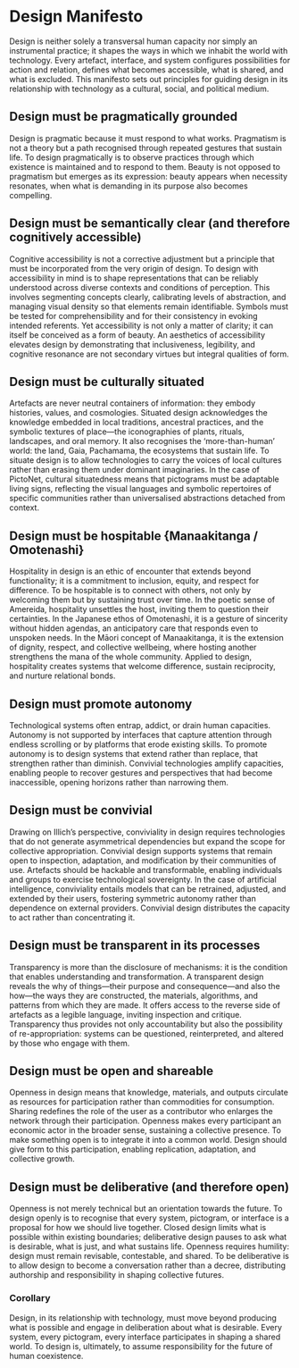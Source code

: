 # Design Manifesto

Design is neither solely a transversal human capacity nor simply an instrumental practice; it shapes the ways in which we inhabit the world with technology. Every artefact, interface, and system configures possibilities for action and relation, defines what becomes accessible, what is shared, and what is excluded. This manifesto sets out principles for guiding design in its relationship with technology as a cultural, social, and political medium.


## Design must be pragmatically grounded

Design is pragmatic because it must respond to what works. Pragmatism is not a theory but a path recognised through repeated gestures that sustain life. To design pragmatically is to observe practices through which existence is maintained and to respond to them. Beauty is not opposed to pragmatism but emerges as its expression: beauty appears when necessity resonates, when what is demanding in its purpose also becomes compelling.

## Design must be semantically clear (and therefore cognitively accessible)

Cognitive accessibility is not a corrective adjustment but a principle that must be incorporated from the very origin of design. To design with accessibility in mind is to shape representations that can be reliably understood across diverse contexts and conditions of perception. This involves segmenting concepts clearly, calibrating levels of abstraction, and managing visual density so that elements remain identifiable. Symbols must be tested for comprehensibility and for their consistency in evoking intended referents. Yet accessibility is not only a matter of clarity; it can itself be conceived as a form of beauty. An aesthetics of accessibility elevates design by demonstrating that inclusiveness, legibility, and cognitive resonance are not secondary virtues but integral qualities of form.

## Design must be culturally situated

Artefacts are never neutral containers of information: they embody histories, values, and cosmologies. Situated design acknowledges the knowledge embedded in local traditions, ancestral practices, and the symbolic textures of place—the iconographies of plants, rituals, landscapes, and oral memory. It also recognises the ‘more-than-human’ world: the land, Gaia, Pachamama, the ecosystems that sustain life. To situate design is to allow technologies to carry the voices of local cultures rather than erasing them under dominant imaginaries. In the case of PictoNet, cultural situatedness means that pictograms must be adaptable living signs, reflecting the visual languages and symbolic repertoires of specific communities rather than universalised abstractions detached from context.

## Design must be hospitable {Manaakitanga / Omotenashi}

Hospitality in design is an ethic of encounter that extends beyond functionality; it is a commitment to inclusion, equity, and respect for difference. To be hospitable is to connect with others, not only by welcoming them but by sustaining trust over time. In the poetic sense of Amereida, hospitality unsettles the host, inviting them to question their certainties. In the Japanese ethos of Omotenashi, it is a gesture of sincerity without hidden agendas, an anticipatory care that responds even to unspoken needs. In the Māori concept of Manaakitanga, it is the extension of dignity, respect, and collective wellbeing, where hosting another strengthens the mana of the whole community. Applied to design, hospitality creates systems that welcome difference, sustain reciprocity, and nurture relational bonds.

## Design must promote autonomy

Technological systems often entrap, addict, or drain human capacities. Autonomy is not supported by interfaces that capture attention through endless scrolling or by platforms that erode existing skills. To promote autonomy is to design systems that extend rather than replace, that strengthen rather than diminish. Convivial technologies amplify capacities, enabling people to recover gestures and perspectives that had become inaccessible, opening horizons rather than narrowing them.

## Design must be convivial

Drawing on Illich’s perspective, conviviality in design requires technologies that do not generate asymmetrical dependencies but expand the scope for collective appropriation. Convivial design supports systems that remain open to inspection, adaptation, and modification by their communities of use. Artefacts should be hackable and transformable, enabling individuals and groups to exercise technological sovereignty. In the case of artificial intelligence, conviviality entails models that can be retrained, adjusted, and extended by their users, fostering symmetric autonomy rather than dependence on external providers. Convivial design distributes the capacity to act rather than concentrating it.

## Design must be transparent in its processes

Transparency is more than the disclosure of mechanisms: it is the condition that enables understanding and transformation. A transparent design reveals the why of things—their purpose and consequence—and also the how—the ways they are constructed, the materials, algorithms, and patterns from which they are made. It offers access to the reverse side of artefacts as a legible language, inviting inspection and critique. Transparency thus provides not only accountability but also the possibility of re-appropriation: systems can be questioned, reinterpreted, and altered by those who engage with them.

## Design must be open and shareable

Openness in design means that knowledge, materials, and outputs circulate as resources for participation rather than commodities for consumption. Sharing redefines the role of the user as a contributor who enlarges the network through their participation. Openness makes every participant an economic actor in the broader sense, sustaining a collective presence. To make something open is to integrate it into a common world. Design should give form to this participation, enabling replication, adaptation, and collective growth.

## Design must be deliberative (and therefore open)

Openness is not merely technical but an orientation towards the future. To design openly is to recognise that every system, pictogram, or interface is a proposal for how we should live together. Closed design limits what is possible within existing boundaries; deliberative design pauses to ask what is desirable, what is just, and what sustains life. Openness requires humility: design must remain revisable, contestable, and shared. To be deliberative is to allow design to become a conversation rather than a decree, distributing authorship and responsibility in shaping collective futures.


### Corollary

Design, in its relationship with technology, must move beyond producing what is possible and engage in deliberation about what is desirable. Every system, every pictogram, every interface participates in shaping a shared world. To design is, ultimately, to assume responsibility for the future of human coexistence.
